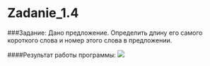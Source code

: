 Zadanie_1.4
===========
###Задание:
Дано предложение. Определить длину его самого короткого слова и номер этого слова в предложении.

####Результат работы программы:
<a target="_blank" href="http://fastpic.ru"><img src="http://i61.fastpic.ru/big/2014/0704/3a/519f17c4fede20e33c49b6dc6601fa3a.jpg" border="0"></a>

